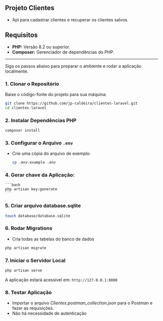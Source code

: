 ## Projeto Clientes

- Api para cadastrar clientes e recuperar os clientes salvos.

## Requisitos

* **PHP:** Versão 8.2 ou superior.
* **Composer:** Gerenciador de dependências do PHP.

-----

Siga os passos abaixo para preparar o ambiente e rodar a aplicação localmente.

### 1\. Clonar o Repositório

Baixe o código-fonte do projeto para sua máquina:

```bash
git clone https://github.com/jp-caldeira/clientes-laravel.git
cd clientes-laravel
```

### 2\. Instalar Dependências PHP

```bash
composer install
```

### 3\. Configurar o Arquivo `.env`

- Crie uma cópia do arquivo de exemplo:

    ```bash
    cp .env.example .env
    ```

### 4\. Gerar chave da Aplicação:

    ```bash
    php artisan key:generate
    ```

### 5\. Criar arquivo database.sqlite 

```bash
touch database/database.sqlite
```

### 6\. Rodar Migrations

- Cria todas as tabelas do banco de dados

```bash
php artisan migrate
```

### 7\. Iniciar o Servidor Local

```bash
php artisan serve
```

A aplicação estará acessível em: `http://127.0.0.1:8000`


### 8\. Testar Aplicação

- Importar o arquivo *Clientes.postman_collection.json* para o Postman e fazer as requisições. 
- Não há necessidade de autenticação